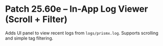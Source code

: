 # Patch 25.60e – In-App Log Viewer (Scroll + Filter)

Adds UI panel to view recent logs from `logs/prismx.log`. Supports scrolling and simple tag filtering.
